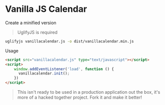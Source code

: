 # Vanilla JS Calendar

Create a minified version
> UglifyJS is required

```bash
uglifyjs vanillacalendar.js -o dist/vanillacalendar.min.js
```

Usage

```html
<script src="vanillacalendar.js" type="text/javascript"></script>
<script>
	window.addEventListener('load', function () {
	  vanillacalendar.init();
	})
</script>
```

> This isn't ready to be used in a production application out the box, it's more of a hacked together project. Fork it and make it better!
